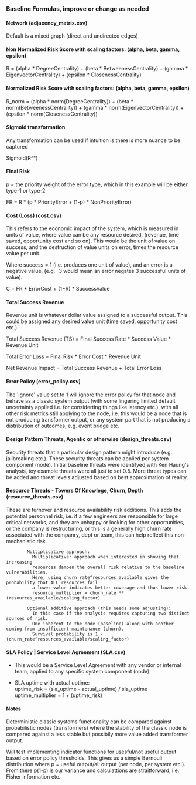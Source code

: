 ### Baseline Formulas, improve or change as needed #### 

#### Network (adjacency_matrix.csv)

Default is a mixed graph (direct and undirected edges)

#### Non Normalized Risk Score with scaling factors: (alpha, beta, gamma, epsilon)

   R = (alpha * DegreeCentrality) + 
  (beta * BetweenessCentrality) + 
  (gamma * EigenvectorCentrality) +
  (epsilon * ClosenessCentrality)

#### Normalized Risk Score with scaling factors: (alpha, beta, gamma, epsilon)

   R_norm = (alpha * norm(DegreeCentrality)) + 
  (beta * norm(BetweenessCentrality)) + 
  (gamma * norm(EigenvectorCentrality)) +
  (epsilon * norm(ClosenessCentrality))  

#### Sigmoid transformation 

   Any transformation can be used if intuition is there is more nuance to be captured

   Sigmoid(R^*)

#### Final Risk

  p = the priority weight of the error type, which in this example
  will be either type-1 or type-2
  
  FR = R * (p * PriorityError + (1-p) * NonPriorityError)

#### Cost (Loss) (cost.csv) 

  This refers to the economic impact of the system, which is measured in units of value, where value can
  be any resource desired, (revenue, time saved, opportunity cost and so on). This would be the unit of value on success, and the destruction of value units on error, times the resource value per unit. 
  
  Where success = 1 (i.e. produces one unit of value), and an error is a negative value, 
  (e.g. -3 would mean an error negates 3 successful units of value). 
    
  C = FR * ErrorCost + (1−R) * SuccessValue 

#### Total Success Revenue

  Revenue unit is whatever dollar value assigned to a successful output. This could be assigned any desired value unit (time saved, opportunity cost etc.).
  
  Total Success Revenue (TS) = Final Success Rate * Success Value * Revenue Unit 

  Total Error Loss = Final Risk * Error Cost * Revenue Unit

  Net Revenue Impact = Total Success Revenue + Total Error Loss

#### Error Policy (error_policy.csv)

 The 'ignore' value set to 1 will ignore the error policy for that node and behave as a classic system output
 (with some lingering limited default uncertainty applied i.e. for considerting things like latency etc.),
 with all other risk metrics still applying to the node, i.e. this would be a node that is not producing transformer output, or any system part that is not producing a distribution of outcomes, e.g. event bridge etc.
   

#### Design Pattern Threats, Agentic or otherwise (design_threats.csv) 

 Security threats that a particular design pattern might introduce (e.g. jailbreaking etc.). These security threats can be applied per system component (node). Initial baseline threats were identifyed with Ken Haung's analysis, toy example threats were all just to set 0.5. 
 More threat types can be added and threat levels adjusted based on best approximation of reality. 

#### Resource Threats - Towers Of Knowlege, Churn, Depth (resource_threats.csv)

These are turnover and resource availability risk additions. This adds the potential personnel risk,
i.e. if a few engineers are responsible for large critical networks, and they are unhappy or
looking for other opportunities, or the company is restructuring, or this is a generally high churn rate 
associated with the companry, dept or team, this can help reflect this non-mechanistic risk.

            Multiplicative approach:
              Multiplicative: approach when interested in showing that increasing 
              resources dampen the overall risk relative to the baseline vulnerabilities. 
              Here, using churn_rate^resources_available gives the probability that ALL resources fail
              a lower value indicates better coverage and thus lower risk.
              resource_multiplier = churn_rate ** (resources_available/scaling_factor)
            
            Optional additive approach (this needs some adjusting):
              In this case if the analysis requires capturing two distinct sources of risk. 
              One inherent to the node (baseline) along with another coming from insufficient maintenance (churn).
              Survival probability is 1 - (churn_rate^resources_available/scaling_factor)

#### SLA Policy | Service Level Agreement (SLA.csv)
  * This would be a Service Level Agreement with any vendor or internal team, applied to any specific system component (node).
  
  * SLA uptime with actual uptime:\
  uptime_risk = (sla_uptime - actual_uptime) / sla_uptime\
  uptime_multiplier = 1 + (uptime_risk)

#### Notes
  Deterministic classic systems functionality can be compared against probabilistic nodes (transformers)
  where the stability of the classic node is compared against a less stable but possibily more value added
  transformer output.

  Will test implementing indicator functions for usesful/not useful output based on error policy thresholds.
  This gives us a simple Bernouli distribution where p = useful output/all output (per node, per system etc.). 
  From there p(1-p) is our variance and calculattions are straitforward, i.e. Fisher information etc.                    
